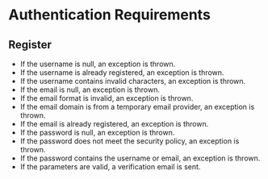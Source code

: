 # Authentication Requirements

## Register

- If the username is null, an exception is thrown.
- If the username is already registered, an exception is thrown.
- If the username contains invalid characters, an exception is thrown.
- If the email is null, an exception is thrown.
- If the email format is invalid, an exception is thrown.
- If the email domain is from a temporary email provider, an exception is thrown.
- If the email is already registered, an exception is thrown.
- If the password is null, an exception is thrown.
- If the password does not meet the security policy, an exception is thrown.
- If the password contains the username or email, an exception is thrown.
- If the parameters are valid, a verification email is sent.
